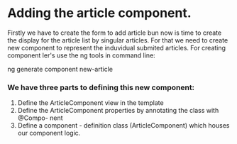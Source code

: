# Adding the article component.
Firstly we have to create the form to add article bun now is time to create the display for the article list by singular articles.
For that we need to create new component to represent the induvidual submited articles.
For creating component ler's use the ng tools in command line:

ng generate component new-article

### We have three parts to defining this new component:
1. Define the ArticleComponent view in the template
2. Define the ArticleComponent properties by annotating the class with @Compo-
nent
3. Define a component - definition class (ArticleComponent) which houses our component logic.

